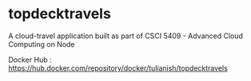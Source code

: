# topdecktravels
A cloud-travel application built as part of CSCI 5409 - Advanced Cloud Computing on Node

Docker Hub : https://hub.docker.com/repository/docker/tulianish/topdecktravels
